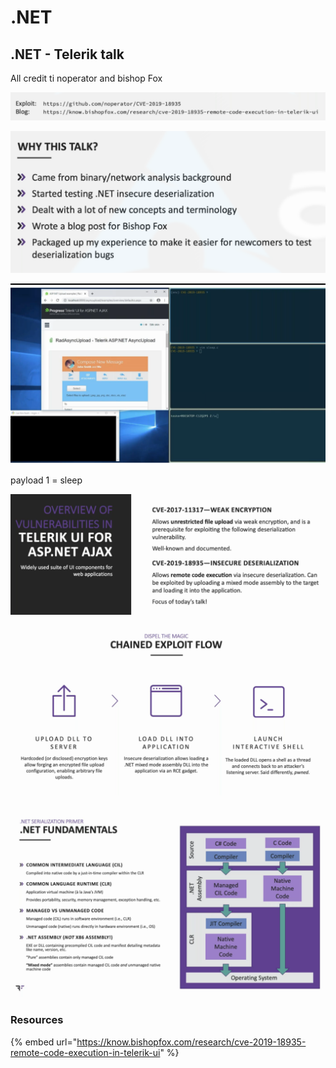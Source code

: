 # .NET

## .NET - Telerik talk

All credit ti noperator and bishop Fox

![](../../../../.gitbook/assets/a0cf0c8c79f24ae7a166937de24a8c01.png)

![](../../../../.gitbook/assets/c57f9fb48da44cb19d238fb01d57b9f4.png)

![](../../../../.gitbook/assets/4b9968a681094c56a6dc26386756e12d.png)

payload 1 = sleep

![](../../../../.gitbook/assets/bf959cc8dea24f9d884ff6be35d34868.png)

![](../../../../.gitbook/assets/8245e16518af4db4a4e5e6fe59504d0b.png)

![](../../../../.gitbook/assets/e3572d08dd5b4d4799735e5876734fde.png)

### Resources

{% embed url="https://know.bishopfox.com/research/cve-2019-18935-remote-code-execution-in-telerik-ui" %}





